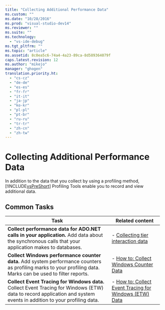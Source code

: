 ```yaml
---
title: "Collecting Additional Performance Data"
ms.custom: ""
ms.date: "10/28/2016"
ms.prod: "visual-studio-dev14"
ms.reviewer: ""
ms.suite: ""
ms.technology: 
  - "vs-ide-debug"
ms.tgt_pltfrm: ""
ms.topic: "article"
ms.assetid: 8c0ea5c6-74a4-4a23-89ca-8d589364079f
caps.latest.revision: 12
ms.author: "mikejo"
manager: "ghogen"
translation.priority.ht: 
  - "cs-cz"
  - "de-de"
  - "es-es"
  - "fr-fr"
  - "it-it"
  - "ja-jp"
  - "ko-kr"
  - "pl-pl"
  - "pt-br"
  - "ru-ru"
  - "tr-tr"
  - "zh-cn"
  - "zh-tw"
---
```

# Collecting Additional Performance Data
In addition to the data that you collect by using a profiling method, [!INCLUDE[vsPreShort](../code-quality/includes/vspreshort_md.md)] Profiling Tools enable you to record and view additional data.  
  
## Common Tasks  
  
|Task|Related content|  
|----------|---------------------|  
|**Collect performance data for ADO.NET calls in your application.** Add data about the synchronous calls that your application makes to databases.|-   [Collecting tier interaction data](../profiling/collecting-tier-interaction-data.md)|  
|**Collect Windows performance counter data.** Add system performance counters as profiling marks to your profiling data. Marks can be used to filter reports.|-   [How to: Collect Windows Counter Data](../profiling/how-to-collect-windows-counter-data.md)|  
|**Collect Event Tracing for Windows data.** Collect Event Tracing for Windows (ETW) data to record application and system events in addition to your profiling data.|-   [How to: Collect Event Tracing for Windows (ETW) Data](../profiling/how-to-collect-event-tracing-for-windows-etw-data.md)|